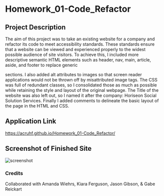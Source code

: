 # Homework_01-Code_Refactor

## Project Description

The aim of this project was to take an existing website for a company and refactor its code to meet accessibility standards. These standards ensure that a website can be viewed and experienced properly to the widest possible audience of site visitors. To achieve this, I included more descriptive semantic HTML elements such as header, nav, main, article, aside, and footer to replace generic <div> sections. I also added alt attributes to images so that screen reader applications would not be thrown off by misattributed image tags. The CSS was full of redundant classes, so I consolidated those as much as possible while retaining the style and layout of the original webpage. The Title of the website was also left out, so I named it after the company: Horiseon Social Solution Services. Finally I added comments to delineate the basic layout of the page in the HTML and CSS.

## Application Link
https://acruhf.github.io/Homework_01-Code_Refactor/

## Screenshot of Finished Site
![screenshot](assets/Screenshots/HW-Screenshot "Site Preview")

### Credits
Collaborated with Amanda Wiehrs, Kiara Ferguson, Jason Gibson, & Gabe Reickart